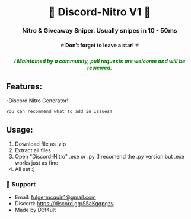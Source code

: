 <h1 align="center">💫 Discord-Nitro V1 💫</h1>
<h3 align="center">Nitro & Giveaway Sniper. Usually snipes in 10 - 50ms</h3>
<h4 align="center">⭐ Don't forget to leave a star! ⭐</h4>
<h5 align="center" style="color: green;">ℹ️ Maintained by a community, pull requests are welcome and will be reviewed.</h4>

## Features:

-Discord Nitro Generator!!


`You can recommend what to add in Issues!`

## Usage:
1. Download file as .zip
2. Extract all files
3. Open "Discord-Nitro" .exe or .py (I recomend the .py version but .exe works just as fine
4. All set :)

### 🧰 Support
- Email: <fulgermcquin1@gmail.com>
- Discord: https://discord.gg/S5aKqqpqzv
- Made by D3f4ult
